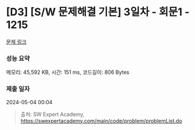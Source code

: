 # [D3] [S/W 문제해결 기본] 3일차 - 회문1 - 1215 

[문제 링크](https://swexpertacademy.com/main/code/problem/problemDetail.do?contestProbId=AV14QpAaAAwCFAYi) 

### 성능 요약

메모리: 45,592 KB, 시간: 151 ms, 코드길이: 806 Bytes

### 제출 일자

2024-05-04 00:04



> 출처: SW Expert Academy, https://swexpertacademy.com/main/code/problem/problemList.do